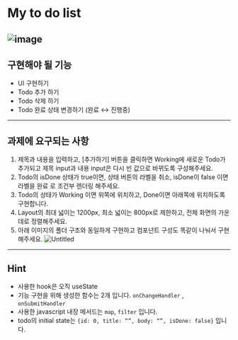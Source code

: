 # My to do list

![image](https://user-images.githubusercontent.com/108657283/185281989-10963a21-af7d-450d-80e4-6add64e263ab.png)
---

## 구현해야 될 기능
- UI 구현하기
- Todo 추가 하기
- Todo 삭제 하기
- Todo 완료 상태 변경하기 (완료 ↔ 진행중)
---

## 과제에 요구되는 사항 
1. 제목과 내용을 입력하고, [추가하기] 버튼을 클릭하면 Working에 새로운 Todo가 추가되고 제목 input과 내용 input은 다시 빈 값으로 바뀌도록 구성해주세요.
2. Todo의 isDone 상태가 true이면, 상태 버튼의 라벨을 취소, isDone이 false 이면 라벨을 완료 로 조건부 렌더링 해주세요. 
3. Todo의 상태가 Working 이면 위쪽에 위치하고, Done이면 아래쪽에 위치하도록 구현합니다.
4. Layout의 최대 넓이는 1200px, 최소 넓이는 800px로 제한하고, 전체 화면의 가운데로 정렬해주세요.
5. 아래 이미지의 폴더 구조와 동일하게 구현하고 컴포넌트 구성도 똑같이 나눠서 구현해주세요.
![Untitled](https://s3-us-west-2.amazonaws.com/secure.notion-static.com/533e8a8e-a4a5-41c7-9d40-b26a285afbd2/Untitled.png)
---

## Hint
- 사용한 hook은 오직 useState
- 기능 구현을 위해 생성한 함수는 2개 입니다. `onChangeHandler` , `onSubmitHandler`
- 사용한 javascript 내장 메서드는 `map`, `filter` 입니다.
- todo의 initial state는 `{id: 0, title: “”, body: “”, isDone: false}` 입니다.
